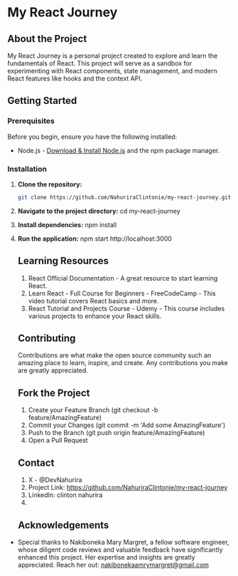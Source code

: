 # My React Journey

## About the Project
My React Journey is a personal project created to explore and learn the fundamentals of React. This project will serve as a sandbox for experimenting with React components, state management, and modern React features like hooks and the context API.

## Getting Started
### Prerequisites
Before you begin, ensure you have the following installed:
- Node.js - [Download & Install Node.js](https://nodejs.org/en/download/) and the npm package manager.

### Installation
1. **Clone the repository:**
   ```bash
   git clone https://github.com/NahuriraClintonie/my-react-journey.git
2. **Navigate to the project directory:**
   cd my-react-journey
4. **Install dependencies:**
   npm install
6. **Run the application:**
   npm start
   http://localhost:3000

   ## Learning Resources
   1. React Official Documentation - A great resource to start learning React.
   2. Learn React - Full Course for Beginners - FreeCodeCamp - This video tutorial covers React basics and more.
   3. React Tutorial and Projects Course - Udemy - This course includes various projects to enhance your React skills.
      
   ## Contributing
   Contributions are what make the open source community such an amazing place to learn, inspire, and create. Any contributions you make are greatly appreciated.

    ## Fork the Project
    1. Create your Feature Branch (git checkout -b feature/AmazingFeature)
    2. Commit your Changes (git commit -m 'Add some AmazingFeature')
    3. Push to the Branch (git push origin feature/AmazingFeature)
    4. Open a Pull Request
  
   ## Contact
   1. X - @DevNahurira
   2. Project Link: https://github.com/NahuriraClintonie/my-react-journey
   3. LinkedIn: clinton nahurira
   4. 
   ## Acknowledgements
- Special thanks to Nakiboneka Mary Margret, a fellow software engineer, whose diligent code reviews and valuable feedback have significantly enhanced this project. Her expertise and insights are greatly appreciated.
 Reach her out: nakibonekaamrymargret@gmail.com
